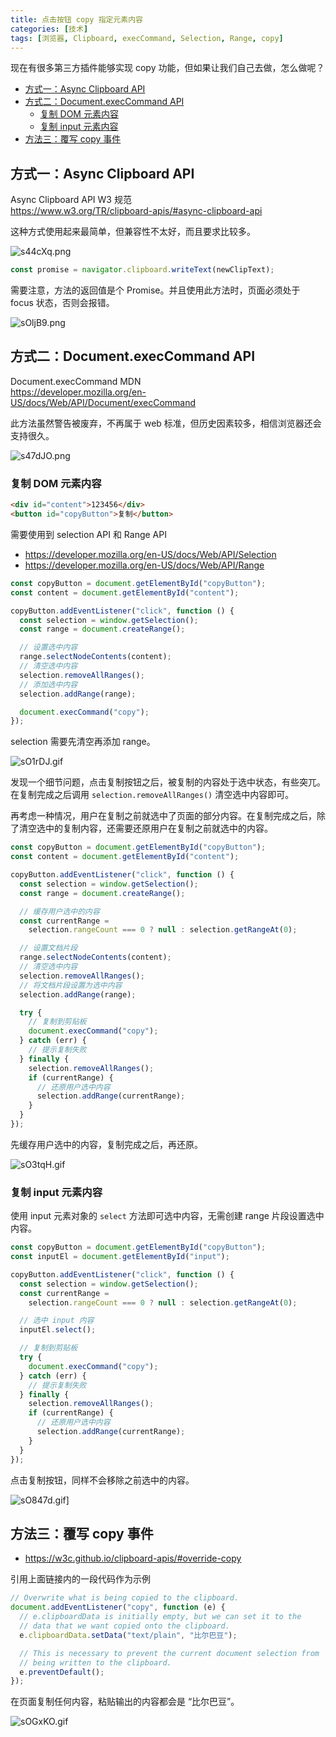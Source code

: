 ```yaml
---
title: 点击按钮 copy 指定元素内容
categories: [技术]
tags: [浏览器, Clipboard, execCommand, Selection, Range, copy]
---
```


现在有很多第三方插件能够实现 copy 功能，但如果让我们自己去做，怎么做呢？

- [方式一：Async Clipboard API](#方式一async-clipboard-api)
- [方式二：Document.execCommand API](#方式二documentexeccommand-api)
  - [复制 DOM 元素内容](#复制-dom-元素内容)
  - [复制 input 元素内容](#复制-input-元素内容)
- [方法三：覆写 copy 事件](#方法三覆写-copy-事件)

## 方式一：Async Clipboard API

Async Clipboard API W3 规范  
<https://www.w3.org/TR/clipboard-apis/#async-clipboard-api>

这种方式使用起来最简单，但兼容性不太好，而且要求比较多。

![s44cXq.png](https://s3.ax1x.com/2021/01/21/s44cXq.png)

```js
const promise = navigator.clipboard.writeText(newClipText);
```

需要注意，方法的返回值是个 Promise。并且使用此方法时，页面必须处于 focus 状态，否则会报错。

![sOljB9.png](https://s3.ax1x.com/2021/01/25/sOljB9.png)

## 方式二：Document.execCommand API

Document.execCommand MDN  
https://developer.mozilla.org/en-US/docs/Web/API/Document/execCommand

此方法虽然警告被废弃，不再属于 web 标准，但历史因素较多，相信浏览器还会支持很久。

![s47dJO.png](https://s3.ax1x.com/2021/01/21/s47dJO.png)

### 复制 DOM 元素内容

```html
<div id="content">123456</div>
<button id="copyButton">复制</button>
```

需要使用到 selection API 和 Range API

- <https://developer.mozilla.org/en-US/docs/Web/API/Selection>
- <https://developer.mozilla.org/en-US/docs/Web/API/Range>

```js
const copyButton = document.getElementById("copyButton");
const content = document.getElementById("content");

copyButton.addEventListener("click", function () {
  const selection = window.getSelection();
  const range = document.createRange();

  // 设置选中内容
  range.selectNodeContents(content);
  // 清空选中内容
  selection.removeAllRanges();
  // 添加选中内容
  selection.addRange(range);

  document.execCommand("copy");
});
```

selection 需要先清空再添加 range。

![sO1rDJ.gif](https://s3.ax1x.com/2021/01/25/sO1rDJ.gif)

发现一个细节问题，点击复制按钮之后，被复制的内容处于选中状态，有些突兀。  
在复制完成之后调用 `selection.removeAllRanges()` 清空选中内容即可。

再考虑一种情况，用户在复制之前就选中了页面的部分内容。在复制完成之后，除了清空选中的复制内容，还需要还原用户在复制之前就选中的内容。

```js
const copyButton = document.getElementById("copyButton");
const content = document.getElementById("content");

copyButton.addEventListener("click", function () {
  const selection = window.getSelection();
  const range = document.createRange();

  // 缓存用户选中的内容
  const currentRange =
    selection.rangeCount === 0 ? null : selection.getRangeAt(0);

  // 设置文档片段
  range.selectNodeContents(content);
  // 清空选中内容
  selection.removeAllRanges();
  // 将文档片段设置为选中内容
  selection.addRange(range);

  try {
    // 复制到剪贴板
    document.execCommand("copy");
  } catch (err) {
    // 提示复制失败
  } finally {
    selection.removeAllRanges();
    if (currentRange) {
      // 还原用户选中内容
      selection.addRange(currentRange);
    }
  }
});
```

先缓存用户选中的内容，复制完成之后，再还原。

![sO3tqH.gif](https://s3.ax1x.com/2021/01/25/sO3tqH.gif)

### 复制 input 元素内容

使用 input 元素对象的 `select` 方法即可选中内容，无需创建 range 片段设置选中内容。

```js
const copyButton = document.getElementById("copyButton");
const inputEl = document.getElementById("input");

copyButton.addEventListener("click", function () {
  const selection = window.getSelection();
  const currentRange =
    selection.rangeCount === 0 ? null : selection.getRangeAt(0);

  // 选中 input 内容
  inputEl.select();

  // 复制到剪贴板
  try {
    document.execCommand("copy");
  } catch (err) {
    // 提示复制失败
  } finally {
    selection.removeAllRanges();
    if (currentRange) {
      // 还原用户选中内容
      selection.addRange(currentRange);
    }
  }
});
```

点击复制按钮，同样不会移除之前选中的内容。

![sO847d.gif](https://s3.ax1x.com/2021/01/25/sO847d.gif)]

## 方法三：覆写 copy 事件

- <https://w3c.github.io/clipboard-apis/#override-copy>

引用上面链接内的一段代码作为示例

```js
// Overwrite what is being copied to the clipboard.
document.addEventListener("copy", function (e) {
  // e.clipboardData is initially empty, but we can set it to the
  // data that we want copied onto the clipboard.
  e.clipboardData.setData("text/plain", "比尔巴豆");

  // This is necessary to prevent the current document selection from
  // being written to the clipboard.
  e.preventDefault();
});
```

在页面复制任何内容，粘贴输出的内容都会是 “比尔巴豆”。

![sOGxKO.gif](https://s3.ax1x.com/2021/01/25/sOGxKO.gif)
